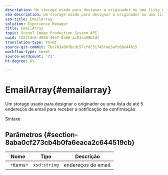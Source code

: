 ```yaml
---
description: Um storage usado para designar o originador ou uma lista de até 5 endereços de email para receber a notificação de confirmação.
seo-description: Um storage usado para designar o originador ou uma lista de até 5 endereços de email para receber a notificação de confirmação.
seo-title: EmailArray
solution: Experience Manager
title: EmailArray
topic: Scene7 Image Production System API
uuid: fb5f14c6-d950-49e7-8a08-ac01ca90b2df
translation-type: tm+mt
source-git-commit: 7bc7b3a86fbcdc57cfdc31745fae3afc06e44b15
workflow-type: tm+mt
source-wordcount: '71'
ht-degree: 0%

---
```



# EmailArray{#emailarray}

Um storage usado para designar o originador ou uma lista de até 5 endereços de email para receber a notificação de confirmação.

Sintaxe

## Parâmetros {#section-8aba0cf273cb4b0fa6eaca2c644519cb}

| Nome | Tipo | Descrição |
|---|---|---|
| ` *`items`*` | `xsd:string` | endereços de email. |


